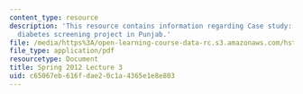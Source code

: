 ```yaml
---
content_type: resource
description: 'This resource contains information regarding Case study: Designing a
  diabetes screening project in Punjab.'
file: /media/https%3A/open-learning-course-data-rc.s3.amazonaws.com/hst-s14-health-information-systems-to-improve-quality-of-care-in-resource-poor-settings-spring-2012/c65067eb616fdae20c1a4365e1e8e803_MITHST_S14S12_lec08_1203.pdf
file_type: application/pdf
resourcetype: Document
title: Spring 2012 Lecture 3
uid: c65067eb-616f-dae2-0c1a-4365e1e8e803
---
```

